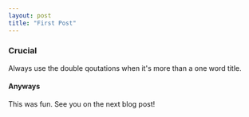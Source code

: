 ```yaml
---
layout: post
title: "First Post" 
---
```

### Crucial 
Always use the double qoutations when it's more than a one word title. 

#### Anyways 
This was fun. See you on the next blog post! 
